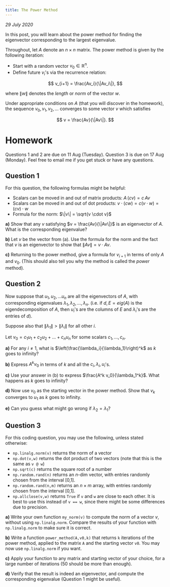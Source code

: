 ```yaml
---
title: The Power Method
---
```

*29 July 2020*

In this post, you will learn about the power method for finding the eigenvector corresponding to the largest eigenvalue.

Throughout, let $A$ denote an $n \times n$ matrix. The power method is given by the following iteration:

- Start with a random vector $v_0 \in \mathbb{R}^n$.
- Define future $v_i$'s via the recurrence relation:

$$
v_{i+1} = \frac{Av_i}{\|Av_i\|},
$$

where $\|w\|$ denotes the *length* or *norm* of the vector $w$.

Under appropriate conditions on $A$ (that you will discover in the homework), the sequence $v_0, v_1, v_2, \dots$ converges to some vector $v$ which satisfies

$$
v = \frac{Av}{\|Av\|}.
$$

# Homework

Questions 1 and 2 are due on 11 Aug (Tuesday). Question 3 is due on 17 Aug (Monday). Feel free to email me if you get stuck or have any questions.

## Question 1

For this question, the following formulas might be helpful:
- Scalars can be moved in and out of matrix products: $A\,(cv) = c\, Av$
- Scalars can be moved in and out of dot products: $v \cdot (cw) = c (v \cdot w) = (cv) \cdot w$
- Formula for the norm: $\|v\| = \sqrt{v \cdot v}$

**a)** Show that any $v$ satisfying $v = \frac{Av}{\|Av\|}$ is an eigenvector of $A$. What is the corresponding eigenvalue?

**b)** Let $v$ be the vector from (a). Use the formula for the norm and the fact that $v$ is an eigenvector to show that $\|Av\| = v \cdot Av$. 

**c)** Returning to the power method, give a formula for $v_{i+1}$ in terms of only $A$ and $v_0$. (This should also tell you why the method is called the *power* method).

## Question 2

Now suppose that $u_1, u_2, \dots u_n$ are all the eigenvectors of $A$, with corresponding eigenvalues $\lambda_1, \lambda_2, \dots, \lambda_n$. (i.e. if $d,E = eig(A)$ is the eigendecomposition of $A$, then $u_i$'s are the columns of $E$ and $\lambda_i$'s are the entries of $d$).

Suppose also that $\|\lambda_1\| > \|\lambda_i\|$ for all other $i$.

Let $v_0 = c_1 u_1 + c_2 u_2 + \dots + c_n u_n$ for some scalars $c_1,\dots, c_n$. 

**a)** For any $i \neq 1$, what is  $\left(\frac{\lambda_i}{\lambda_1}\right)^k$ as $k$ goes to infinity?

**b)** Express $A^k v_0$ in terms of $k$ and all the $c_i, \lambda_i, u_i$'s.

**c)** Use your answer in (b) to express $\frac{A^k v_0}{\lambda_1^k}$. What happens as $k$ goes to infinity?

**d)** Now use $v_0$ as the starting vector in the power method. Show that $v_k$ converges to $u_1$ as $k$ goes to infinity.

**e)** Can you guess what might go wrong if $\lambda_2 = \lambda_1$?

## Question 3

For this coding question, you may use the following, unless stated otherwise:
- ```np.linalg.norm(v)``` returns the norm of a vector
- ```np.dot(v,w)``` returns the dot product of two vectors (note that this is the same as ```v @ w```)
- ```np.sqrt(c)``` returns the square root of a number
- ```np.random.rand(n)``` returns an $n$-dim vector, with entries randomly chosen from the interval [0,1].
- ```np.random.rand(n,m)``` returns an $n \times m$ array, with entries randomly chosen from the interval [0,1].
- ```np.allclose(v,w)``` returns ```True``` if ```v``` and ```w``` are close to each other. It is best to use this instead of ```v == w```, since there might be some differences due to precision.

**a)** Write your own function ```my_norm(v)``` to compute the norm of a vector $v$, without using ```np.linalg.norm```. Compare the results of your function with ```np.linalg.norm``` to make sure it is correct.

**b)** Write a function ```power_method(A,v0,k)``` that returns ```k``` iterations of the power method, applied to the matrix ```A``` and the starting vector ```v0```. You may now use ```np.linalg.norm``` if you want.

**c)** Apply your function to any matrix and starting vector of your choice, for a large number of iterations (50 should be more than enough).

**d)** Verify that the result is indeed an eigenvector, and compute the corresponding eigenvalue (Question 1 might be useful).
